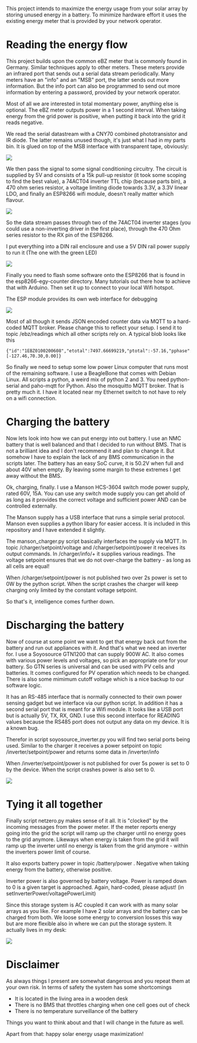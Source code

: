 This project intends to maximize the energy usage from your solar array by storing unused energy in a battery.
To minimize hardware effort it uses the existing energy meter that is provided by your network operator.

# Reading the energy flow
This project builds upon the common eBZ meter that is commonly found in Germany. Similar techniques apply to other meters.
These meters provide an infrared port that sends out a serial data stream periodically. Many meters have an "info" and an "MSB" port, the latter sends out more information. But the info port can also be programmed to send out more information by entering a password, provided by your network operator.

Most of all we are interested in total momentary power, anything else is optional. The eBZ meter outputs power in a 1 second interval. When taking energy from the grid power is positive, when putting it back into the grid it reads negative.

We read the serial datastream with a CNY70 combined phototransistor and IR diode. The latter remains unused though, it's just what I had in my parts bin. It is glued on top of the MSB interface with transparent tape, obviously:

![](images/cny70.jpg)

We then pass the signal to some signal conditioning circuitry. The circuit is supplied by 5V and consists of a 15k pull-up resistor (it took some scoping to find the best value), a 74ACT04 inverter TTL chip (because parts bin), a 470 ohm series resistor, a voltage limiting diode towards 3.3V, a 3.3V linear LDO, and finally an ESP8266 wifi module, doesn't really matter which flavour.

![](images/esp-prototype.jpg)

So the data stream passes through two of the 74ACT04 inverter stages (you could use a non-inverting driver in the first place), through the 470 Ohm series resistor to the RX pin of the ESP8266.

I put everything into a DIN rail enclosure and use a 5V DIN rail power supply to run it (The one with the green LED)

![](images/cabinet.jpg)

Finally you need to flash some software onto the ESP8266 that is found in the esp8266-egy-counter directory. Many tutorials out there how to achieve that with Arduino. Then set it up to connect to your local Wifi hotspot.

The ESP module provides its own web interface for debugging

![](images/webinterface_counter.png)

Most of all though it sends JSON encoded counter data via MQTT to a hard-coded MQTT broker. Please change this to reflect your setup. I send it to topic /ebz/readings which all other scripts rely on. A typical blob looks like this

    {"id":"1EBZ0100200608","etotal":7497.66699219,"ptotal":-57.16,"pphase":[-127.46,70.30,0.00]}
    
So finally we need to setup some low power Linux computer that runs most of the remaining software. I use a BeagleBone that comes with Debian Linux. All scripts a python, a weird mix of python 2 and 3. You need python-serial and paho-mqtt for Python. Also the mosquitto MQTT broker. That is pretty much it. I have it located near my Ethernet switch to not have to rely on a wifi connection.

# Charging the battery
Now lets look into how we can put energy into out battery. I use an NMC battery that is well balanced and that I decided to run without BMS. That is not a brilliant idea and I don't recommend it and plan to change it. But somehow I have to explain the lack of any BMS communication in the scripts later. The battery has an easy SoC curve, it is 50.2V when full and about 40V when empty. By leaving some margin to these extremes I get away without the BMS.

Ok, charging, finally. I use a Manson HCS-3604 switch mode power supply, rated 60V, 15A. You can use any switch mode supply you can get ahold of as long as it provides the correct voltage and sufficient power AND can be controlled externally.

The Manson supply has a USB interface that runs a simple serial protocol. Manson even supplies a python libary for easier access. It is included in this repository and I have extended it slightly.

The manson_charger.py script basically interfaces the supply via MQTT. In topic /charger/setpoint/voltage and /charger/setpoint/power it receives its output commands. In /charger/info/+ it supplies various readings. The voltage setpoint ensures that we do not over-charge the battery - as long as all cells are equal!

When /charger/setpoint/power is not published two over 2s power is set to 0W by the python script. When the script crashes the charger will keep charging  only limited by the constant voltage setpoint.

So that's it, intelligence comes further down.

# Discharging the battery
Now of course at some point we want to get that energy back out from the battery and run out appliances with it. And that's what we need an inverter for. I use a Soyosource GTN1200 that can supply 900W AC. It also comes with various power levels and voltages, so pick an appropriate one for your battery. So GTN series is universal and can be used with PV cells and batteries. It comes configured for PV operation which needs to be changed. There is also some mimimum cutoff voltage which is a nice backup to our software logic.

It has an RS-485 interface that is normally connected to their own power sensing gadget but we interface via our python script. In addition it has a second serial port that is meant for a Wifi module. It looks like a USB port but is actually 5V, TX, RX, GND. I use this second interface for READING values because the RS485 port does not output any data on my device. It is a known bug.

Therefor in script soyosource_inverter.py you will find two serial ports being used. Similar to the charger it receives a power setpoint on topic /inverter/setpoint/power and returns some data in /inverter/info

When /inverter/setpoint/power is not published for over 5s power is set to 0 by the device. When the script crashes power is also set to 0.

![](images/inverter.jpg)

# Tying it all together
Finally script netzero.py makes sense of it all. It is "clocked" by the incoming messages from the power meter. If the meter reports energy going into the grid the script will ramp up the charger until no energy goes to the grid anymore. Likeways when energy is taken from the grid it will ramp up the inverter until no energy is taken from the grid anymore - within the inverters power limit of course.

It also exports battery power in topic /battery/power . Negative when taking energy from the battery, otherwise positive.

Inverter power is also governed by battery voltage. Power is ramped down to 0 is a given target is approached. Again, hard-coded, please adjust! (in setInverterPower/voltagePowerLimit)

Since this storage system is AC coupled it can work with as many solar arrays as you like. For example I have 2 solar arrays and the battery can be charged from both. We loose some energy to conversion losses this way but are more flexible also in where we can put the storage system. It actually lives in my desk:

![](images/system.jpg)

# Disclaimer
As always things I present are somewhat dangerous and you repeat them at your own risk. In terms of safety the system has some shortcomings
- It is located in the living area in a wooden desk
- There is no BMS that throttles charging when one cell goes out of check
- There is no temperature surveillance of the battery

Things you want to think about and that I will change in the future as well.

Apart from that: happy solar energy usage maximization!
